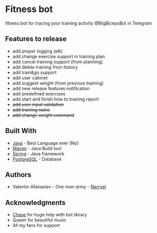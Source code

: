 # Fitness bot

fitness bot for tracing your training activity
@BigBicepsBot in Telegram

## Features to release
* add proper logging (elk)
* add change exercise support in training plan
* add cancel training support (from planning)
* add delete training from history
* add train&go support 
* add user cabinet
* add suggest weight (from previous training)
* add new release features notification
* add predefined exercises
* add start and finish time to training report
* ~~add user input validation~~
* ~~add training name~~
* ~~add change weight command~~
 
## Built With

* [Java](https://oracle.com/java) - Best Language ever (No)
* [Maven](https://maven.apache.org/) - Java Build tool
* [Spring](https://spring.io/) - Java framework
* [PostgreSQL](https://www.postgresql.org/) - Database


## Authors

* Valentin Afanasiev - *One man army* - [Narryel](https://github.com/Narryel)

## Acknowledgments

* [Chase](https://github.com/Chase22) for huge help with bot library
* Queen for beautiful music
* All my fans for support 
    
